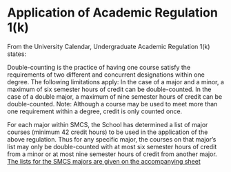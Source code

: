 <h1>Application of Academic Regulation 1(k)</h1>

From the University Calendar, Undergraduate Academic Regulation 1(k) states:

Double-counting is the practice of having one course satisfy the requirements of two different and
concurrent designations within one degree. The following limitations apply: In the case of a major and a
minor, a maximum of six semester hours of credit can be double-counted. In the case of a double major,
a maximum of nine semester hours of credit can be double-counted. Note: Although a course may be
used to meet more than one requirement within a degree, credit is only counted once.

For each major within SMCS, the School has determined a list of major courses (minimum 42 credit
hours) to be used in the application of the above regulation. Thus for any specific major, the courses on
that major’s list may only be double-counted with at most six semester hours of credit from a minor or
at most nine semester hours of credit from another major. 
[The lists for the SMCS majors are given on the accompanying sheet](MajorCourses.md)
